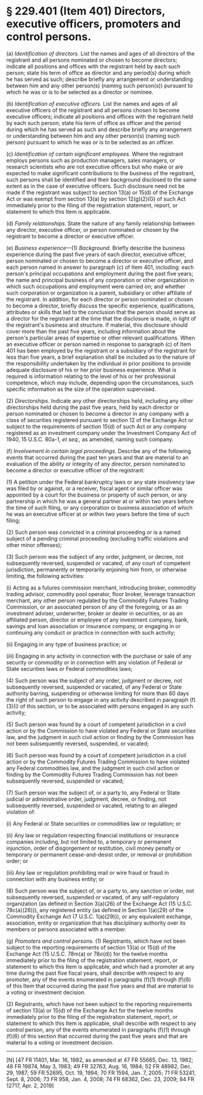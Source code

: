 # § 229.401   (Item 401) Directors, executive officers, promoters and control persons.

(a) *Identification of directors.* List the names and ages of all directors of the registrant and all persons nominated or chosen to become directors; indicate all positions and offices with the registrant held by each such person; state his term of office as director and any period(s) during which he has served as such; describe briefly any arrangement or understanding between him and any other person(s) (naming such person(s)) pursuant to which he was or is to be selected as a director or nominee.


(b) *Identification of executive officers.* List the names and ages of all executive officers of the registrant and all persons chosen to become executive officers; indicate all positions and offices with the registrant held by each such person; state his term of office as officer and the period during which he has served as such and describe briefly any arrangement or understanding between him and any other person(s) (naming such person) pursuant to which he was or is to be selected as an officer.


(c) *Identification of certain significant employees.* Where the registrant employs persons such as production managers, sales managers, or research scientists who are not executive officers but who make or are expected to make significant contributions to the business of the registrant, such persons shall be identified and their background disclosed to the same extent as in the case of executive officers. Such disclosure need not be made if the registrant was subject to section 13(a) or 15(d) of the Exchange Act or was exempt from section 13(a) by section 12(g)(2)(G) of such Act immediately prior to the filing of the registration statement, report, or statement to which this Item is applicable.


(d) *Family relationships.* State the nature of any family relationship between any director, executive officer, or person nominated or chosen by the registrant to become a director or executive officer.


(e) *Business experience*—(1) *Background.* Briefly describe the business experience during the past five years of each director, executive officer, person nominated or chosen to become a director or executive officer, and each person named in answer to paragraph (c) of Item 401, including: each person's principal occupations and employment during the past five years; the name and principal business of any corporation or other organization in which such occupations and employment were carried on; and whether such corporation or organization is a parent, subsidiary or other affiliate of the registrant. In addition, for each director or person nominated or chosen to become a director, briefly discuss the specific experience, qualifications, attributes or skills that led to the conclusion that the person should serve as a director for the registrant at the time that the disclosure is made, in light of the registrant's business and structure. If material, this disclosure should cover more than the past five years, including information about the person's particular areas of expertise or other relevant qualifications. When an executive officer or person named in response to paragraph (c) of Item 401 has been employed by the registrant or a subsidiary of the registrant for less than five years, a brief explanation shall be included as to the nature of the responsibility undertaken by the individual in prior positions to provide adequate disclosure of his or her prior business experience. What is required is information relating to the level of his or her professional competence, which may include, depending upon the circumstances, such specific information as the size of the operation supervised.


(2) *Directorships.* Indicate any other directorships held, including any other directorships held during the past five years, held by each director or person nominated or chosen to become a director in any company with a class of securities registered pursuant to section 12 of the Exchange Act or subject to the requirements of section 15(d) of such Act or any company registered as an investment company under the Investment Company Act of 1940, 15 U.S.C. 80a-1, *et seq.,* as amended, naming such company.


(f) *Involvement in certain legal proceedings.* Describe any of the following events that occurred during the past ten years and that are material to an evaluation of the ability or integrity of any director, person nominated to become a director or executive officer of the registrant:


(1) A petition under the Federal bankruptcy laws or any state insolvency law was filed by or against, or a receiver, fiscal agent or similar officer was appointed by a court for the business or property of such person, or any partnership in which he was a general partner at or within two years before the time of such filing, or any corporation or business association of which he was an executive officer at or within two years before the time of such filing;


(2) Such person was convicted in a criminal proceeding or is a named subject of a pending criminal proceeding (excluding traffic violations and other minor offenses);


(3) Such person was the subject of any order, judgment, or decree, not subsequently reversed, suspended or vacated, of any court of competent jurisdiction, permanently or temporarily enjoining him from, or otherwise limiting, the following activities:


(i) Acting as a futures commission merchant, introducing broker, commodity trading advisor, commodity pool operator, floor broker, leverage transaction merchant, any other person regulated by the Commodity Futures Trading Commission, or an associated person of any of the foregoing, or as an investment adviser, underwriter, broker or dealer in securities, or as an affiliated person, director or employee of any investment company, bank, savings and loan association or insurance company, or engaging in or continuing any conduct or practice in connection with such activity;


(ii) Engaging in any type of business practice; or


(iii) Engaging in any activity in connection with the purchase or sale of any security or commodity or in connection with any violation of Federal or State securities laws or Federal commodities laws;


(4) Such person was the subject of any order, judgment or decree, not subsequently reversed, suspended or vacated, of any Federal or State authority barring, suspending or otherwise limiting for more than 60 days the right of such person to engage in any activity described in paragraph (f)(3)(i) of this section, or to be associated with persons engaged in any such activity; 


(5) Such person was found by a court of competent jurisdiction in a civil action or by the Commission to have violated any Federal or State securities law, and the judgment in such civil action or finding by the Commission has not been subsequently reversed, suspended, or vacated;


(6) Such person was found by a court of competent jurisdiction in a civil action or by the Commodity Futures Trading Commission to have violated any Federal commodities law, and the judgment in such civil action or finding by the Commodity Futures Trading Commission has not been subsequently reversed, suspended or vacated;


(7) Such person was the subject of, or a party to, any Federal or State judicial or administrative order, judgment, decree, or finding, not subsequently reversed, suspended or vacated, relating to an alleged violation of:


(i) Any Federal or State securities or commodities law or regulation; or


(ii) Any law or regulation respecting financial institutions or insurance companies including, but not limited to, a temporary or permanent injunction, order of disgorgement or restitution, civil money penalty or temporary or permanent cease-and-desist order, or removal or prohibition order; or


(iii) Any law or regulation prohibiting mail or wire fraud or fraud in connection with any business entity; or


(8) Such person was the subject of, or a party to, any sanction or order, not subsequently reversed, suspended or vacated, of any self-regulatory organization (as defined in Section 3(a)(26) of the Exchange Act (15 U.S.C. 78c(a)(26))), any registered entity (as defined in Section 1(a)(29) of the Commodity Exchange Act (7 U.S.C. 1(a)(29))), or any equivalent exchange, association, entity or organization that has disciplinary authority over its members or persons associated with a member.


(g) *Promoters and control persons.* (1) Registrants, which have not been subject to the reporting requirements of section 13(a) or 15(d) of the Exchange Act (15 U.S.C. 78m(a) or 78*o*(d)) for the twelve months immediately prior to the filing of the registration statement, report, or statement to which this Item is applicable, and which had a promoter at any time during the past five fiscal years, shall describe with respect to any promoter, any of the events enumerated in paragraphs (f)(1) through (f)(6) of this Item that occurred during the past five years and that are material to a voting or investment decision. 


(2) Registrants, which have not been subject to the reporting requirements of section 13(a) or 15(d) of the Exchange Act for the twelve months immediately prior to the filing of the registration statement, report, or statement to which this Item is applicable, shall describe with respect to any control person, any of the events enumerated in paragraphs (f)(1) through (f)(6) of this section that occurred during the past five years and that are material to a voting or investment decision.



---

[N] [47 FR 11401, Mar. 16, 1982, as amended at 47 FR 55665, Dec. 13, 1982; 48 FR 19874, May 3, 1983; 49 FR 32763, Aug. 16, 1984; 52 FR 48982, Dec. 29, 1987; 59 FR 52695, Oct. 19, 1994; 70 FR 1594, Jan. 7, 2005; 71 FR 53241, Sept. 8, 2006; 73 FR 958, Jan. 4, 2008; 74 FR 68362, Dec. 23, 2009; 84 FR 12717, Apr. 2, 2019]




